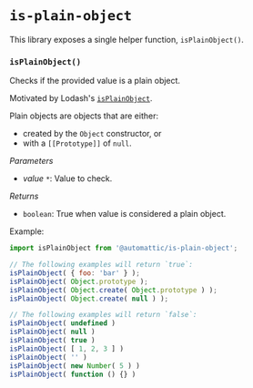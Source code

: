 # `is-plain-object`

This library exposes a single helper function, `isPlainObject()`.

### `isPlainObject()`

Checks if the provided value is a plain object.

Motivated by Lodash's [`isPlainObject`](https://lodash.com/docs/4.17.15#isPlainObject).

Plain objects are objects that are either:

-   created by the `Object` constructor, or
-   with a `[[Prototype]]` of `null`.

_Parameters_

-   _value_ `*`: Value to check.

_Returns_

-   `boolean`: True when value is considered a plain object.

Example:

```js
import isPlainObject from '@automattic/is-plain-object';

// The following examples will return `true`:
isPlainObject( { foo: 'bar' } );
isPlainObject( Object.prototype );
isPlainObject( Object.create( Object.prototype ) );
isPlainObject( Object.create( null ) );

// The following examples will return `false`:
isPlainObject( undefined )
isPlainObject( null )
isPlainObject( true )
isPlainObject( [ 1, 2, 3 ] )
isPlainObject( '' )
isPlainObject( new Number( 5 ) )
isPlainObject( function () {} )
```
